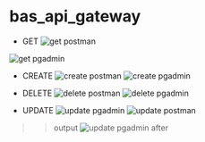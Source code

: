 # bas_api_gateway

- GET
![get postman](https://github.com/ivialvam/bas_api_gateway/assets/97967090/5d3b151f-73d8-47df-a1f6-bf9de917292b)

![get pgadmin](https://github.com/ivialvam/bas_api_gateway/assets/97967090/f16833cb-ea0c-4065-ab58-0639939f0493)

- CREATE
![create postman](https://github.com/ivialvam/bas_api_gateway/assets/97967090/7ab1c1fc-e599-4ab6-90df-681c91a50867)
![create pgadmin](https://github.com/ivialvam/bas_api_gateway/assets/97967090/8ba8d149-a783-4611-8903-0bcf13dd8b6e)

- DELETE
![delete postman](https://github.com/ivialvam/bas_api_gateway/assets/97967090/7974bed8-290c-4ab6-b584-6b295d393716)
![delete pgadmin](https://github.com/ivialvam/bas_api_gateway/assets/97967090/3bf6719a-4cac-410b-8084-ac2698bfa8cd)

- UPDATE
![update pgadmin](https://github.com/ivialvam/bas_api_gateway/assets/97967090/28e5e12f-7791-4a3e-8bf9-559a8c1b0c40)
![update postman](https://github.com/ivialvam/bas_api_gateway/assets/97967090/ea109ec4-ef54-4312-a6e8-5fdd810e1c44)

>> output
![update pgadmin after](https://github.com/ivialvam/bas_api_gateway/assets/97967090/5a4a1078-f9f3-474f-92ae-0623b32adce5)

